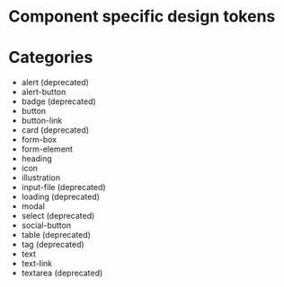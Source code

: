 # Component specific design tokens

# Categories

- alert (deprecated)
- alert-button
- badge (deprecated)
- button
- button-link
- card (deprecated)
- form-box
- form-element
- heading
- icon
- illustration
- input-file (deprecated)
- loading (deprecated)
- modal
- select (deprecated)
- social-button
- table (deprecated)
- tag (deprecated)
- text
- text-link
- textarea (deprecated)
